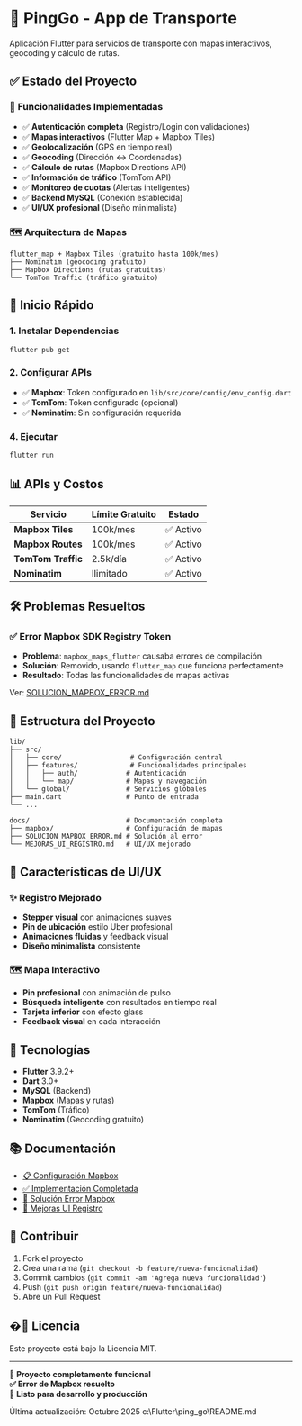 # 🚀 PingGo - App de Transporte

Aplicación Flutter para servicios de transporte con mapas interactivos, geocoding y cálculo de rutas.

## ✅ Estado del Proyecto

### 🎯 **Funcionalidades Implementadas**
- ✅ **Autenticación completa** (Registro/Login con validaciones)
- ✅ **Mapas interactivos** (Flutter Map + Mapbox Tiles)
- ✅ **Geolocalización** (GPS en tiempo real)
- ✅ **Geocoding** (Dirección ↔ Coordenadas)
- ✅ **Cálculo de rutas** (Mapbox Directions API)
- ✅ **Información de tráfico** (TomTom API)
- ✅ **Monitoreo de cuotas** (Alertas inteligentes)
- ✅ **Backend MySQL** (Conexión establecida)
- ✅ **UI/UX profesional** (Diseño minimalista)

### 🗺️ **Arquitectura de Mapas**
```
flutter_map + Mapbox Tiles (gratuito hasta 100k/mes)
├── Nominatim (geocoding gratuito)
├── Mapbox Directions (rutas gratuitas)
└── TomTom Traffic (tráfico gratuito)
```

## 🚀 Inicio Rápido

### 1. **Instalar Dependencias**
```bash
flutter pub get
```

### 2. **Configurar APIs**
- ✅ **Mapbox**: Token configurado en `lib/src/core/config/env_config.dart`
- ✅ **TomTom**: Token configurado (opcional)
- ✅ **Nominatim**: Sin configuración requerida

### 4. **Ejecutar**
```bash
flutter run
```

## 📊 **APIs y Costos**

| Servicio | Límite Gratuito | Estado |
|----------|----------------|--------|
| **Mapbox Tiles** | 100k/mes | ✅ Activo |
| **Mapbox Routes** | 100k/mes | ✅ Activo |
| **TomTom Traffic** | 2.5k/día | ✅ Activo |
| **Nominatim** | Ilimitado | ✅ Activo |

## 🛠️ **Problemas Resueltos**

### ✅ **Error Mapbox SDK Registry Token**
- **Problema**: `mapbox_maps_flutter` causaba errores de compilación
- **Solución**: Removido, usando `flutter_map` que funciona perfectamente
- **Resultado**: Todas las funcionalidades de mapas activas

Ver: [SOLUCION_MAPBOX_ERROR.md](docs/SOLUCION_MAPBOX_ERROR.md)

## 📁 **Estructura del Proyecto**

```
lib/
├── src/
│   ├── core/                 # Configuración central
│   ├── features/             # Funcionalidades principales
│   │   ├── auth/            # Autenticación
│   │   └── map/             # Mapas y navegación
│   └── global/              # Servicios globales
├── main.dart                # Punto de entrada
└── ...

docs/                        # Documentación completa
├── mapbox/                  # Configuración de mapas
├── SOLUCION_MAPBOX_ERROR.md # Solución al error
└── MEJORAS_UI_REGISTRO.md   # UI/UX mejorado
```

## 🎨 **Características de UI/UX**

### ✨ **Registro Mejorado**
- **Stepper visual** con animaciones suaves
- **Pin de ubicación** estilo Uber profesional
- **Animaciones fluidas** y feedback visual
- **Diseño minimalista** consistente

### 🗺️ **Mapa Interactivo**
- **Pin profesional** con animación de pulso
- **Búsqueda inteligente** con resultados en tiempo real
- **Tarjeta inferior** con efecto glass
- **Feedback visual** en cada interacción

## 🔧 **Tecnologías**

- **Flutter** 3.9.2+
- **Dart** 3.0+
- **MySQL** (Backend)
- **Mapbox** (Mapas y rutas)
- **TomTom** (Tráfico)
- **Nominatim** (Geocoding gratuito)

## 📚 **Documentación**

- [📋 Configuración Mapbox](docs/mapbox/MAPBOX_SETUP.md)
- [✅ Implementación Completada](docs/mapbox/IMPLEMENTACION_COMPLETADA.md)
- [🚨 Solución Error Mapbox](docs/SOLUCION_MAPBOX_ERROR.md)
- [🎨 Mejoras UI Registro](docs/MEJORAS_UI_REGISTRO.md)

## 🤝 **Contribuir**

1. Fork el proyecto
2. Crea una rama (`git checkout -b feature/nueva-funcionalidad`)
3. Commit cambios (`git commit -am 'Agrega nueva funcionalidad'`)
4. Push (`git push origin feature/nueva-funcionalidad`)
5. Abre un Pull Request

## �📄 **Licencia**

Este proyecto está bajo la Licencia MIT.

---

**🚀 Proyecto completamente funcional**  
**✅ Error de Mapbox resuelto**  
**🎯 Listo para desarrollo y producción**

Última actualización: Octubre 2025</content>
<parameter name="filePath">c:\Flutter\ping_go\README.md